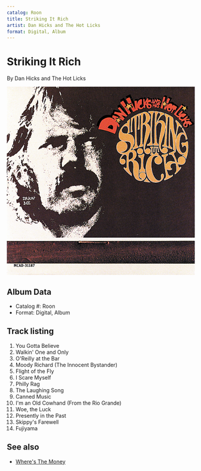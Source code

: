 ```yaml
---
catalog: Roon
title: Striking It Rich
artist: Dan Hicks and The Hot Licks
format: Digital, Album
---
```


# Striking It Rich

By Dan Hicks and The Hot Licks

![](../../assets/albumcovers/Dan_Hicks_and_The_Hot_Licks-Striking_It_Rich.png)

## Album Data

- Catalog #: Roon
- Format: Digital, Album


## Track listing


1. You Gotta Believe
2. Walkin' One and Only
3. O'Reilly at the Bar
4. Moody Richard (The Innocent Bystander)
5. Flight of the Fly
6. I Scare Myself
7. Philly Rag
8. The Laughing Song
9. Canned Music
10. I'm an Old Cowhand (From the Rio Grande)
11. Woe, the Luck
12. Presently in the Past
13. Skippy's Farewell
14. Fujiyama


## See also

- [Where's The Money](Wheres_The_Money.md)
